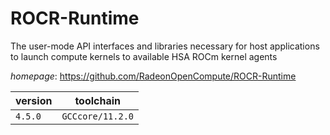 # ROCR-Runtime

The user-mode API interfaces and libraries necessary for host applications to launch compute kernels to available HSA ROCm kernel agents

*homepage*: <https://github.com/RadeonOpenCompute/ROCR-Runtime>

version | toolchain
--------|----------
``4.5.0`` | ``GCCcore/11.2.0``
